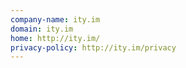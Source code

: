```yaml
---
company-name: ity.im
domain: ity.im
home: http://ity.im/
privacy-policy: http://ity.im/privacy
---
```




